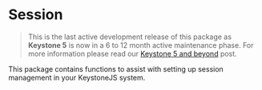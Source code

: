 <!--[meta]
section: api
subSection: utilities
title: Session
[meta]-->

# Session

> This is the last active development release of this package as **Keystone 5** is now in a 6 to 12 month active maintenance phase. For more information please read our [Keystone 5 and beyond](https://github.com/keystonejs/keystone-5/issues/21) post.

<!-- TODO -->

This package contains functions to assist with setting up session management in your KeystoneJS system.
